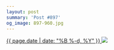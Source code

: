 ```yaml
---
layout: post
summary: 'Post #897'
og_image: 897-960.jpg
---
```


<p>
 <time>
  <a href="/897">
   {{ page.date | date: "%B %-d, %Y" }}
  </a>
 </time>
 <a href="/897">
  <img data-taken="7/30/2019" sizes="(min-width: 700px) 50vw, calc(100vw - 2rem)" src="{{ site.assets_url }}/897-480.jpg" srcset="{{ site.assets_url }}/897-240.jpg 240w, {{ site.assets_url }}/897-480.jpg 480w, {{ site.assets_url }}/897-720.jpg 720w, {{ site.assets_url }}/897-960.jpg 960w"/>
 </a>
</p>
